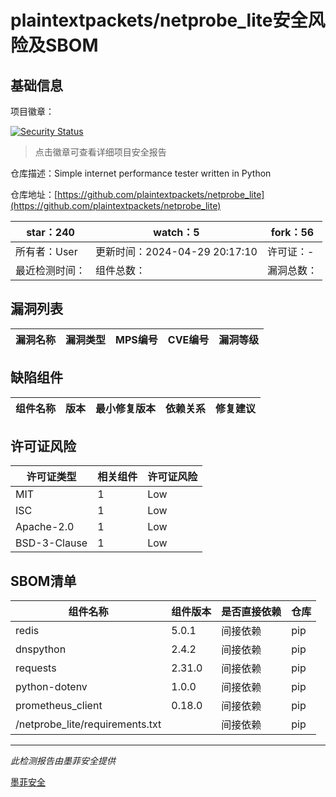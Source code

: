 # plaintextpackets/netprobe_lite安全风险及SBOM

## 基础信息

项目徽章：

[![Security Status](https://www.murphysec.com/platform3/v31/badge/1785019443475566592.svg)](https://www.murphysec.com/console/report/1784653291398848512/1785019443475566592)

> 点击徽章可查看详细项目安全报告

仓库描述：Simple internet performance tester written in Python

仓库地址：[https://github.com/plaintextpackets/netprobe_lite](https://github.com/plaintextpackets/netprobe_lite)

| star：240 | watch：5 | fork：56 |
| ----------- | -------------- | ------------ |
| 所有者：User | 更新时间：2024-04-29 20:17:10 | 许可证：- |
| 最近检测时间： | 组件总数： | 漏洞总数： |




## 漏洞列表

| 漏洞名称 | 漏洞类型 | MPS编号 | CVE编号 | 漏洞等级 |
| ------- | ------ | ------- | ------ | ----- |





## 缺陷组件

| 组件名称 | 版本 | 最小修复版本 | 依赖关系 | 修复建议 |
| -------- | ---- | ------------ | -------- | -------- |





## 许可证风险

| 许可证类型 | 相关组件 | 许可证风险 |
| ---------- | -------- | ---------- |
|MIT|1|Low|
|ISC|1|Low|
|Apache-2.0|1|Low|
|BSD-3-Clause|1|Low|




## SBOM清单

| 组件名称 | 组件版本 | 是否直接依赖 | 仓库 |
| -------- | -------- | ------------ | ---- |
|redis|5.0.1|间接依赖|pip|
|dnspython|2.4.2|间接依赖|pip|
|requests|2.31.0|间接依赖|pip|
|python-dotenv|1.0.0|间接依赖|pip|
|prometheus_client|0.18.0|间接依赖|pip|
|/netprobe_lite/requirements.txt||间接依赖|pip|


------

*此检测报告由墨菲安全提供*

[墨菲安全](www.murphysec.com)